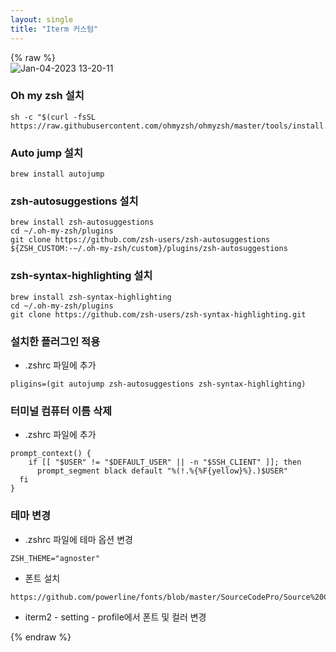 ```yaml
---
layout: single
title: "Iterm 커스텀"
---
```

{% raw %}  
![Jan-04-2023 13-20-11](https://user-images.githubusercontent.com/57055565/210484195-442efef3-d1b2-4925-843d-7b23f800afa0.gif)


### Oh my zsh 설치
```
sh -c "$(curl -fsSL https://raw.githubusercontent.com/ohmyzsh/ohmyzsh/master/tools/install.sh)"
```

### Auto jump 설치
```
brew install autojump
```

### zsh-autosuggestions 설치
```
brew install zsh-autosuggestions
cd ~/.oh-my-zsh/plugins
git clone https://github.com/zsh-users/zsh-autosuggestions ${ZSH_CUSTOM:-~/.oh-my-zsh/custom}/plugins/zsh-autosuggestions
```

### zsh-syntax-highlighting 설치
```
brew install zsh-syntax-highlighting
cd ~/.oh-my-zsh/plugins
git clone https://github.com/zsh-users/zsh-syntax-highlighting.git
```

### 설치한 플러그인 적용
- .zshrc 파일에 추가
```
pligins=(git autojump zsh-autosuggestions zsh-syntax-highlighting)
```

### 터미널 컴퓨터 이름 삭제
- .zshrc 파일에 추가
```
prompt_context() {
    if [[ "$USER" != "$DEFAULT_USER" || -n "$SSH_CLIENT" ]]; then
      prompt_segment black default "%(!.%{%F{yellow}%}.)$USER"
  fi
}
```
### 테마 변경
- .zshrc 파일에 테마 옵션 변경
```
ZSH_THEME="agnoster"
```

- 폰트 설치
```
https://github.com/powerline/fonts/blob/master/SourceCodePro/Source%20Code%20Pro%20for%20Powerline.otf
```

- iterm2 - setting - profile에서 폰트 및 컬러 변경

{% endraw %}
